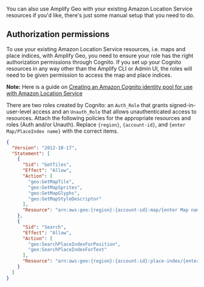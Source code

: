 You can also use Amplify Geo with your existing Amazon Location Service resources if you'd like, there's just some manual setup that you need to do.

## Authorization permissions

To use your existing Amazon Location Service resources, i.e. maps and place indices, with Amplify Geo, you need to ensure your role has the right authorization permissions through Cognito. If you set up your Cognito resources in any way other than the Amplify CLI or Admin UI, the roles will need to be given permission to access the map and place indices.

**Note:** Here is a guide on [Creating an Amazon Cognito identity pool for use with Amazon Location Service](https://docs.aws.amazon.com/location/latest/developerguide/authenticating-using-cognito.html)

There are two roles created by Cognito: an `Auth_Role` that grants signed-in-user-level access and an `Unauth_Role` that allows unauthenticated access to resources. Attach the following policies for the appropriate resources and roles (Auth and/or Unauth). Replace ```{region}```, ```{account-id}```, and ```{enter Map/PlaceIndex name}``` with the correct items.

```json
{
  "Version": "2012-10-17",
  "Statement": [
    {
      "Sid": "GetTiles",
      "Effect": "Allow",
      "Action": [
        "geo:GetMapTile",
        "geo:GetMapSprites",
        "geo:GetMapGlyphs",
        "geo:GetMapStyleDescriptor"
      ],
      "Resource": "arn:aws:geo:{region}:{account-id}:map/{enter Map name}"
    },
    {
      "Sid": "Search",
      "Effect": "Allow",
      "Action": [
        "geo:SearchPlaceIndexForPosition",
        "geo:SearchPlaceIndexForText"
      ],
      "Resource": "arn:aws:geo:{region}:{account-id}:place-index/{enter PlaceIndex name}"
    }
  ]
}
```

<inline-fragment platform="js" src="~/lib/geo/fragments/js/existing-resources.md"></inline-fragment>
